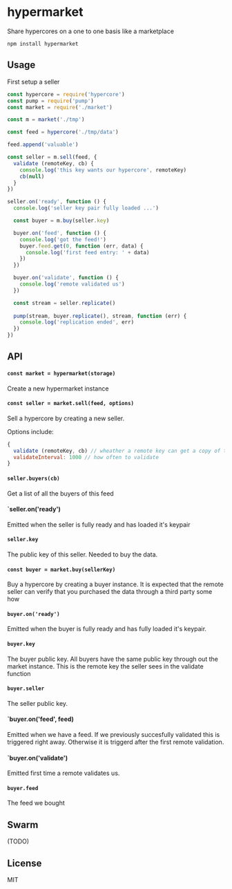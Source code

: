 # hypermarket

Share hypercores on a one to one basis like a marketplace

```
npm install hypermarket
```

## Usage

First setup a seller

```js
const hypercore = require('hypercore')
const pump = require('pump')
const market = require('./market')

const m = market('./tmp')

const feed = hypercore('./tmp/data')

feed.append('valuable')

const seller = m.sell(feed, {
  validate (remoteKey, cb) {
    console.log('this key wants our hypercore', remoteKey)
    cb(null)
  }
})

seller.on('ready', function () {
  console.log('seller key pair fully loaded ...')

  const buyer = m.buy(seller.key)

  buyer.on('feed', function () {
    console.log('got the feed!')
    buyer.feed.get(0, function (err, data) {
      console.log('first feed entry: ' + data)
    })
  })

  buyer.on('validate', function () {
    console.log('remote validated us')
  })

  const stream = seller.replicate()
  
  pump(stream, buyer.replicate(), stream, function (err) {
    console.log('replication ended', err)
  })
})
```

## API

#### `const market = hypermarket(storage)`

Create a new hypermarket instance

#### `const seller = market.sell(feed, options)`

Sell a hypercore by creating a new seller.

Options include:

```js
{
  validate (remoteKey, cb) // wheather a remote key can get a copy of this feed,
  validateInterval: 1000 // how often to validate
}
```

#### `seller.buyers(cb)`

Get a list of all the buyers of this feed

#### `seller.on('ready')

Emitted when the seller is fully ready and has loaded it's keypair

#### `seller.key`

The public key of this seller. Needed to buy the data.

#### `const buyer = market.buy(sellerKey)`

Buy a hypercore by creating a buyer instance.
It is expected that the remote seller can verify that you purchased
the data through a third party some how

#### `buyer.on('ready')`

Emitted when the buyer is fully ready and has fully loaded it's keypair.

#### `buyer.key`

The buyer public key. All buyers have the same public key through out the market
instance. This is the remote key the seller sees in the validate function

#### `buyer.seller`

The seller public key.

#### `buyer.on('feed', feed)

Emitted when we have a feed.
If we previously succesfully validated this is triggered right away.
Otherwise it is triggerd after the first remote validation.

#### `buyer.on('validate')

Emitted first time a remote validates us.

#### `buyer.feed`

The feed we bought

## Swarm

(TODO)

## License

MIT
